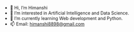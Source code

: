 - 👋 Hi, I’m Himanshi
- 👀 I’m interested in Artificial Intelligence and Data Science.
- 🌱 I’m currently learning Web development and Python.
- 📫 Email: himanshi8898@gmail.com

<!---
Himanshi44/Himanshi44 is a ✨ special ✨ repository because its `README.md` (this file) appears on your GitHub profile.
You can click the Preview link to take a look at your changes.
--->
